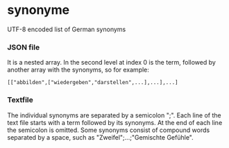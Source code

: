 # synonyme
UTF-8 encoded list of German synonyms

### JSON file

It is a nested array. In the second level at index 0 is the term, followed by another array with the synonyms, so for example: 

`[["abbilden",["wiedergeben","darstellen",...],...],...]`

### Textfile

The individual synonyms are separated by a semicolon ";". Each line of the text file starts with a term followed by its synonyms. At the end of each line the semicolon is omitted. Some synonyms consist of compound words separated by a space, such as "Zweifel";...;"Gemischte Gefühle".
